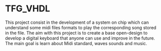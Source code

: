 # TFG_VHDL
This project consist in the development of a system on chip which can understand some midi files formats to play the corresponding song stored in the file. The aim with this project is to create a base open-design to develop a digital keyboard that anyone can use and improve in the future. The main goal is learn about Midi standard, waves sounds and music.